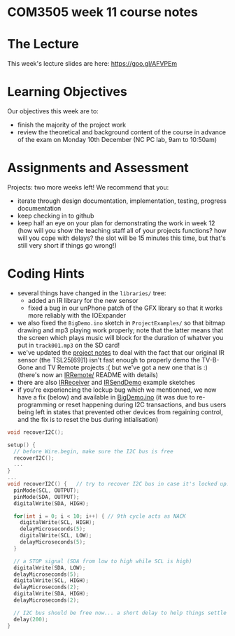 COM3505 week 11 course notes
===

# The Lecture

This week's lecture slides are here: https://goo.gl/AFVPEm


# Learning Objectives

Our objectives this week are to:

- finish the majority of the project work
- review the theoretical and background content of the course in advance of
  the exam on Monday 10th December (NC PC lab, 9am to 10:50am)


# Assignments and Assessment

Projects: two more weeks left! We recommend that you:

- iterate through design documentation, implementation, testing, progress
  documentation
- keep checking in to github
- keep half an eye on your plan for demonstrating the work in week 12 (how
  will you show the teaching staff all of your projects functions? how will
  you cope with delays? the slot will be 15 minutes this time, but that's
  still very short if things go wrong!)


# Coding Hints

- several things have changed in the `libraries/` tree:
  - added an IR library for the new sensor
  - fixed a bug in our unPhone patch of the GFX library so that it works more
    reliably with the IOExpander
- we also fixed the `BigDemo.ino` sketch in `ProjectExamples/` so that bitmap
  drawing and mp3 playing work properly; note that the latter means that the
  screen which plays music will block for the duration of whatver you put in
  `track001.mp3` on the SD card!
- we've updated the [project notes](Projects.mkd) to deal with the fact that
  our original IR sensor (the TSL25[69]1) isn't fast enough to properly demo
  the TV-B-Gone and TV Remote projects :( but we've got a new one that is :)
  (there's now an [IRRemote/](IRRemote/) README with details)
- there are also [IRReceiver](../ProjectExamples/IRReceiver) and
  [IRSendDemo](../ProjectExamples/IRSendDemo) example sketches
- if you're experiencing the lockup bug which we mentionned, we now have a fix
  (below) and available in
  [BigDemo.ino](../ProjectExamples/BigDemo/BigDemo.ino) (it was due to
  re-programming or reset happening during I2C transactions, and bus users
  being left in states that prevented other devices from regaining control,
  and the fix is to reset the bus during intialisation)

```C++
void recoverI2C();

setup() {
  // before Wire.begin, make sure the I2C bus is free
  recoverI2C();
  ...
}
...
void recoverI2C() {   // try to recover I2C bus in case it's locked up...
  pinMode(SCL, OUTPUT);
  pinMode(SDA, OUTPUT);
  digitalWrite(SDA, HIGH);

  for(int i = 0; i < 10; i++) { // 9th cycle acts as NACK
    digitalWrite(SCL, HIGH);
    delayMicroseconds(5);
    digitalWrite(SCL, LOW);
    delayMicroseconds(5);
  }

  // a STOP signal (SDA from low to high while SCL is high)
  digitalWrite(SDA, LOW);
  delayMicroseconds(5);
  digitalWrite(SCL, HIGH);
  delayMicroseconds(2);
  digitalWrite(SDA, HIGH);
  delayMicroseconds(2);

  // I2C bus should be free now... a short delay to help things settle
  delay(200);
}
```
